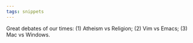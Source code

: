 ```yaml
---
tags: snippets
---
```


Great debates of our times: (1) Atheism vs Religion; (2) Vim vs Emacs; (3) Mac vs Windows.
